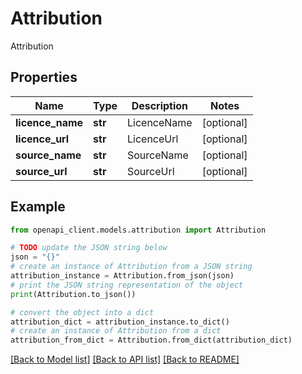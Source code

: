 # Attribution

Attribution

## Properties

Name | Type | Description | Notes
------------ | ------------- | ------------- | -------------
**licence_name** | **str** | LicenceName | [optional] 
**licence_url** | **str** | LicenceUrl | [optional] 
**source_name** | **str** | SourceName | [optional] 
**source_url** | **str** | SourceUrl | [optional] 

## Example

```python
from openapi_client.models.attribution import Attribution

# TODO update the JSON string below
json = "{}"
# create an instance of Attribution from a JSON string
attribution_instance = Attribution.from_json(json)
# print the JSON string representation of the object
print(Attribution.to_json())

# convert the object into a dict
attribution_dict = attribution_instance.to_dict()
# create an instance of Attribution from a dict
attribution_from_dict = Attribution.from_dict(attribution_dict)
```
[[Back to Model list]](../README.md#documentation-for-models) [[Back to API list]](../README.md#documentation-for-api-endpoints) [[Back to README]](../README.md)


